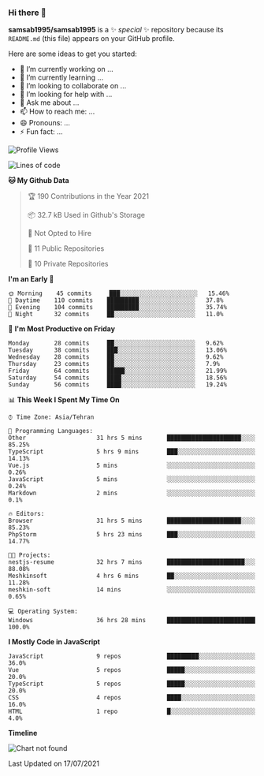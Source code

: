 ### Hi there 👋

**samsab1995/samsab1995** is a ✨ _special_ ✨ repository because its `README.md` (this file) appears on your GitHub profile.

Here are some ideas to get you started:

- 🔭 I’m currently working on ...
- 🌱 I’m currently learning ...
- 👯 I’m looking to collaborate on ...
- 🤔 I’m looking for help with ...
- 💬 Ask me about ...
- 📫 How to reach me: ...
- 😄 Pronouns: ...
- ⚡ Fun fact: ...

<!--START_SECTION:waka-->
![Profile Views](http://img.shields.io/badge/Profile%20Views-0-blue)

![Lines of code](https://img.shields.io/badge/From%20Hello%20World%20I%27ve%20Written-457381%20lines%20of%20code-blue)

**🐱 My Github Data** 

> 🏆 190 Contributions in the Year 2021
 > 
> 📦 32.7 kB Used in Github's Storage 
 > 
> 🚫 Not Opted to Hire
 > 
> 📜 11 Public Repositories 
 > 
> 🔑 10 Private Repositories  
 > 
**I'm an Early 🐤** 

```text
🌞 Morning    45 commits     ███░░░░░░░░░░░░░░░░░░░░░░   15.46% 
🌆 Daytime    110 commits    █████████░░░░░░░░░░░░░░░░   37.8% 
🌃 Evening    104 commits    █████████░░░░░░░░░░░░░░░░   35.74% 
🌙 Night      32 commits     ██░░░░░░░░░░░░░░░░░░░░░░░   11.0%

```
📅 **I'm Most Productive on Friday** 

```text
Monday       28 commits     ██░░░░░░░░░░░░░░░░░░░░░░░   9.62% 
Tuesday      38 commits     ███░░░░░░░░░░░░░░░░░░░░░░   13.06% 
Wednesday    28 commits     ██░░░░░░░░░░░░░░░░░░░░░░░   9.62% 
Thursday     23 commits     ██░░░░░░░░░░░░░░░░░░░░░░░   7.9% 
Friday       64 commits     █████░░░░░░░░░░░░░░░░░░░░   21.99% 
Saturday     54 commits     ████░░░░░░░░░░░░░░░░░░░░░   18.56% 
Sunday       56 commits     ████░░░░░░░░░░░░░░░░░░░░░   19.24%

```


📊 **This Week I Spent My Time On** 

```text
⌚︎ Time Zone: Asia/Tehran

💬 Programming Languages: 
Other                    31 hrs 5 mins       █████████████████████░░░░   85.25% 
TypeScript               5 hrs 9 mins        ███░░░░░░░░░░░░░░░░░░░░░░   14.13% 
Vue.js                   5 mins              ░░░░░░░░░░░░░░░░░░░░░░░░░   0.26% 
JavaScript               5 mins              ░░░░░░░░░░░░░░░░░░░░░░░░░   0.24% 
Markdown                 2 mins              ░░░░░░░░░░░░░░░░░░░░░░░░░   0.1%

🔥 Editors: 
Browser                  31 hrs 5 mins       █████████████████████░░░░   85.23% 
PhpStorm                 5 hrs 23 mins       ███░░░░░░░░░░░░░░░░░░░░░░   14.77%

🐱‍💻 Projects: 
nestjs-resume            32 hrs 7 mins       ██████████████████████░░░   88.08% 
Meshkinsoft              4 hrs 6 mins        ██░░░░░░░░░░░░░░░░░░░░░░░   11.28% 
meshkin-soft             14 mins             ░░░░░░░░░░░░░░░░░░░░░░░░░   0.65%

💻 Operating System: 
Windows                  36 hrs 28 mins      █████████████████████████   100.0%

```

**I Mostly Code in JavaScript** 

```text
JavaScript               9 repos             █████████░░░░░░░░░░░░░░░░   36.0% 
Vue                      5 repos             █████░░░░░░░░░░░░░░░░░░░░   20.0% 
TypeScript               5 repos             █████░░░░░░░░░░░░░░░░░░░░   20.0% 
CSS                      4 repos             ████░░░░░░░░░░░░░░░░░░░░░   16.0% 
HTML                     1 repo              █░░░░░░░░░░░░░░░░░░░░░░░░   4.0%

```


**Timeline**

![Chart not found](https://raw.githubusercontent.com/samsab1995/samsab1995/main/charts/bar_graph.png) 


 Last Updated on 17/07/2021
<!--END_SECTION:waka-->
